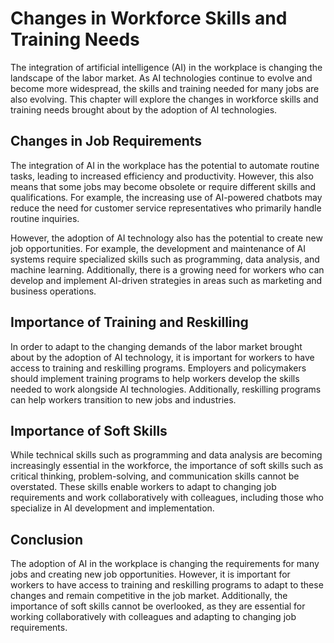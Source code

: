 Changes in Workforce Skills and Training Needs
====================================================================================================

The integration of artificial intelligence (AI) in the workplace is changing the landscape of the labor market. As AI technologies continue to evolve and become more widespread, the skills and training needed for many jobs are also evolving. This chapter will explore the changes in workforce skills and training needs brought about by the adoption of AI technologies.

Changes in Job Requirements
---------------------------

The integration of AI in the workplace has the potential to automate routine tasks, leading to increased efficiency and productivity. However, this also means that some jobs may become obsolete or require different skills and qualifications. For example, the increasing use of AI-powered chatbots may reduce the need for customer service representatives who primarily handle routine inquiries.

However, the adoption of AI technology also has the potential to create new job opportunities. For example, the development and maintenance of AI systems require specialized skills such as programming, data analysis, and machine learning. Additionally, there is a growing need for workers who can develop and implement AI-driven strategies in areas such as marketing and business operations.

Importance of Training and Reskilling
-------------------------------------

In order to adapt to the changing demands of the labor market brought about by the adoption of AI technology, it is important for workers to have access to training and reskilling programs. Employers and policymakers should implement training programs to help workers develop the skills needed to work alongside AI technologies. Additionally, reskilling programs can help workers transition to new jobs and industries.

Importance of Soft Skills
-------------------------

While technical skills such as programming and data analysis are becoming increasingly essential in the workforce, the importance of soft skills such as critical thinking, problem-solving, and communication skills cannot be overstated. These skills enable workers to adapt to changing job requirements and work collaboratively with colleagues, including those who specialize in AI development and implementation.

Conclusion
----------

The adoption of AI in the workplace is changing the requirements for many jobs and creating new job opportunities. However, it is important for workers to have access to training and reskilling programs to adapt to these changes and remain competitive in the job market. Additionally, the importance of soft skills cannot be overlooked, as they are essential for working collaboratively with colleagues and adapting to changing job requirements.

